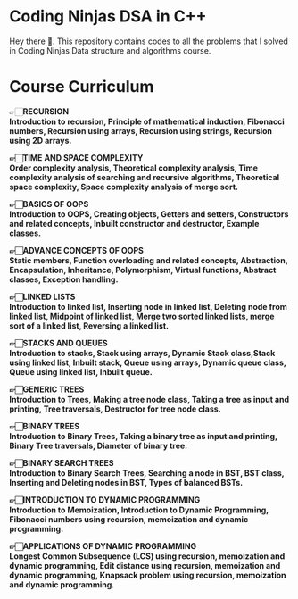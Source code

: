 # Coding Ninjas DSA in C++

Hey there 👋. This repository contains codes to all the problems that I solved in Coding Ninjas Data structure and algorithms course.

# Course Curriculum
 👉🏻<b>RECURSION<b><br>
Introduction to recursion, Principle of mathematical induction, Fibonacci numbers, Recursion using arrays, Recursion using strings, Recursion using 2D arrays.

 👉🏻<b>TIME AND SPACE COMPLEXITY<b><br>
Order complexity analysis, Theoretical complexity analysis, Time complexity analysis of searching and recursive algorithms, Theoretical space complexity, Space complexity analysis of merge sort.

 👉🏻<b>BASICS OF OOPS<b><br>
Introduction to OOPS, Creating objects, Getters and setters, Constructors and related concepts, Inbuilt constructor and destructor, Example classes.

 👉🏻<b>ADVANCE CONCEPTS OF OOPS<b><br>
Static members, Function overloading and related concepts, Abstraction, Encapsulation, Inheritance, Polymorphism, Virtual functions, Abstract classes, Exception handling.

 👉🏻<b>LINKED LISTS<b><br>
Introduction to linked list, Inserting node in linked list, Deleting node from linked list, Midpoint of linked list, Merge two sorted linked lists, merge sort of a linked list, Reversing a linked list.

 👉🏻<b>STACKS AND QUEUES<b><br>
Introduction to stacks, Stack using arrays, Dynamic Stack class,Stack using linked list, Inbuilt stack, Queue using arrays, Dynamic queue class, Queue using linked list, Inbuilt queue.

 👉🏻<b>GENERIC TREES<b><br>
Introduction to Trees, Making a tree node class, Taking a tree as input and printing, Tree traversals, Destructor for tree node class.

 👉🏻<b>BINARY TREES<b><br>
Introduction to Binary Trees, Taking a binary tree as input and printing, Binary Tree traversals, Diameter of binary tree.

 👉🏻<b>BINARY SEARCH TREES<b><br>
Introduction to Binary Search Trees, Searching a node in BST, BST class, Inserting and Deleting nodes in BST, Types of balanced BSTs.

 👉🏻<b>INTRODUCTION TO DYNAMIC PROGRAMMING<b><br>
Introduction to Memoization, Introduction to Dynamic Programming, Fibonacci numbers using recursion, memoization and dynamic programming.

 👉🏻<b>APPLICATIONS OF DYNAMIC PROGRAMMING<b><br>
Longest Common Subsequence (LCS) using recursion, memoization and dynamic programming, Edit distance using recursion, memoization and dynamic programming, Knapsack problem using recursion, memoization and dynamic programming.
